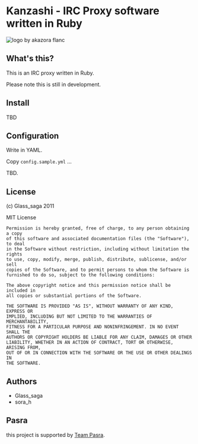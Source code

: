 # Kanzashi - IRC Proxy software written in Ruby

![logo by akazora flanc](http://akazora.cosmio.net/Kanzashi.png)

## What's this?

This is an IRC proxy written in Ruby.

Please note this is still in development.

## Install

TBD

## Configuration

Write in YAML.

Copy `config.sample.yml` ...

TBD.

## License

(c) Glass\_saga 2011

MIT License

    Permission is hereby granted, free of charge, to any person obtaining a copy
    of this software and associated documentation files (the "Software"), to deal
    in the Software without restriction, including without limitation the rights
    to use, copy, modify, merge, publish, distribute, sublicense, and/or sell
    copies of the Software, and to permit persons to whom the Software is
    furnished to do so, subject to the following conditions:

    The above copyright notice and this permission notice shall be included in
    all copies or substantial portions of the Software.

    THE SOFTWARE IS PROVIDED "AS IS", WITHOUT WARRANTY OF ANY KIND, EXPRESS OR
    IMPLIED, INCLUDING BUT NOT LIMITED TO THE WARRANTIES OF MERCHANTABILITY,
    FITNESS FOR A PARTICULAR PURPOSE AND NONINFRINGEMENT. IN NO EVENT SHALL THE
    AUTHORS OR COPYRIGHT HOLDERS BE LIABLE FOR ANY CLAIM, DAMAGES OR OTHER
    LIABILITY, WHETHER IN AN ACTION OF CONTRACT, TORT OR OTHERWISE, ARISING FROM,
    OUT OF OR IN CONNECTION WITH THE SOFTWARE OR THE USE OR OTHER DEALINGS IN
    THE SOFTWARE.

## Authors

* Glass\_saga
* sora\_h

## Pasra

this project is supported by [Team Pasra](http://pasra.tk).
